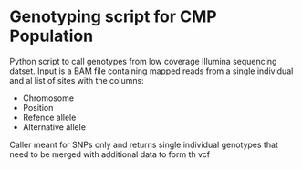 # Genotyping script for CMP Population
Python script to call genotypes from low coverage Illumina sequencing datset. Input is a BAM file containing mapped reads from a single individual and al list of sites with the columns:
* Chromosome
* Position
* Refence allele
* Alternative allele

Caller meant for SNPs only and returns single individual genotypes that need to be merged with additional data to form th vcf
